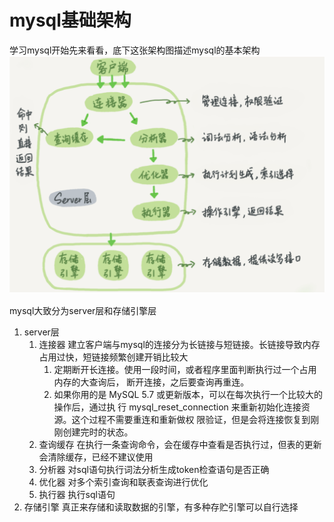 # mysql基础架构

学习mysql开始先来看看，底下这张架构图描述mysql的基本架构
![基础架构](../images/mysql/mysql.png "mysql架构说明")

mysql大致分为server层和存储引擎层

1. server层
    1. 连接器
        建立客户端与mysql的连接分为长链接与短链接。长链接导致内存占用过快，短链接频繁创建开销比较大
        1. 定期断开长连接。使用一段时间，或者程序里面判断执行过一个占用内存的大查询后， 断开连接，之后要查询再重连。
        2. 如果你用的是 MySQL 5.7 或更新版本，可以在每次执行一个比较大的操作后，通过执 行 mysql_reset_connection 来重新初始化连接资源。这个过程不需要重连和重新做权 限验证，但是会将连接恢复到刚刚创建完时的状态。
    2. 查询缓存
        在执行一条查询命令，会在缓存中查看是否执行过，但表的更新会清除缓存，已经不建议使用
    3. 分析器
        对sql语句执行词法分析生成token检查语句是否正确
    3. 优化器
        对多个索引查询和联表查询进行优化
    4. 执行器
        执行sql语句
2. 存储引擎
  真正来存储和读取数据的引擎，有多种存贮引擎可以自行选择